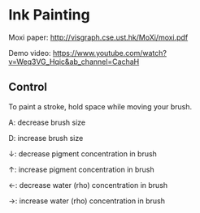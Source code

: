 # Ink Painting

Moxi paper: http://visgraph.cse.ust.hk/MoXi/moxi.pdf

Demo video: https://www.youtube.com/watch?v=Weq3VG_Hqic&ab_channel=CachaH

## Control

To paint a stroke, hold space while moving your brush.

A: decrease brush size

D: increase brush size

↓: decrease pigment concentration in brush

↑: increase pigment concentration in brush

←: decrease water (rho)  concentration in brush

→: increase water (rho) concentration in brush







